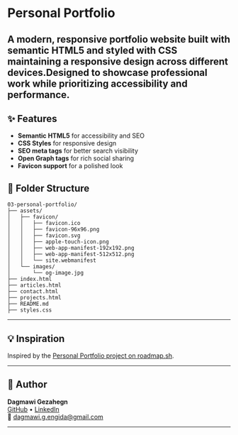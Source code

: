 # Personal Portfolio

A modern, responsive portfolio website built with semantic HTML5 and styled with CSS maintaining a responsive design across different devices.Designed to showcase professional work while prioritizing accessibility and performance.
---

## ✨ Features

- **Semantic HTML5** for accessibility and SEO
- **CSS Styles** for responsive design
- **SEO meta tags** for better search visibility
- **Open Graph tags** for rich social sharing
- **Favicon support** for a polished look

## 📁 Folder Structure
```
03-personal-portfolio/
├── assets/
│   ├── favicon/
│   │   ├── favicon.ico
│   │   ├── favicon-96x96.png
│   │   ├── favicon.svg
│   │   ├── apple-touch-icon.png
│   │   ├── web-app-manifest-192x192.png
│   │   ├── web-app-manifest-512x512.png
│   │   └── site.webmanifest
│   └── images/
│       └── og-image.jpg
├── index.html
├── articles.html
├── contact.html
├── projects.html
├── README.md
├── styles.css
```
---


## 💡 Inspiration

Inspired by the [Personal Portfolio project on roadmap.sh](https://roadmap.sh/projects/portfolio-website).

---


## 👤 Author

**Dagmawi Gezahegn**  
[GitHub](https://github.com/dagmawigezahegn) • [LinkedIn](https://linkedin.com/in/dagmawi-g-engida)  
📧 dagmawi.g.engida@gmail.com

---